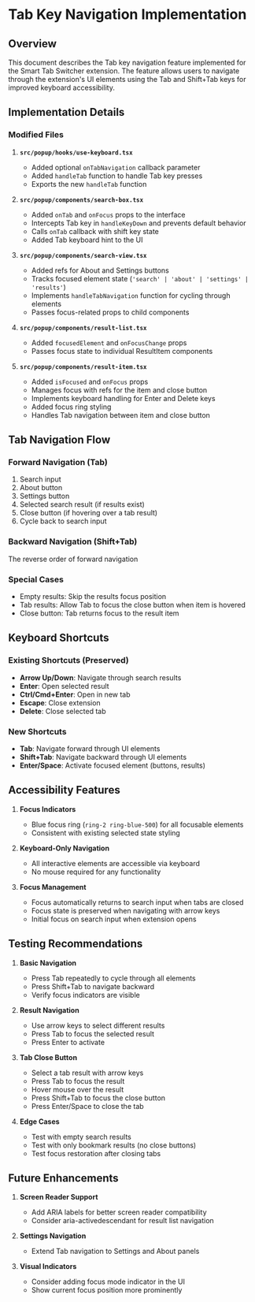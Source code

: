 # Tab Key Navigation Implementation

## Overview
This document describes the Tab key navigation feature implemented for the Smart Tab Switcher extension. The feature allows users to navigate through the extension's UI elements using the Tab and Shift+Tab keys for improved keyboard accessibility.

## Implementation Details

### Modified Files

1. **`src/popup/hooks/use-keyboard.tsx`**
   - Added optional `onTabNavigation` callback parameter
   - Added `handleTab` function to handle Tab key presses
   - Exports the new `handleTab` function

2. **`src/popup/components/search-box.tsx`**
   - Added `onTab` and `onFocus` props to the interface
   - Intercepts Tab key in `handleKeyDown` and prevents default behavior
   - Calls `onTab` callback with shift key state
   - Added Tab keyboard hint to the UI

3. **`src/popup/components/search-view.tsx`**
   - Added refs for About and Settings buttons
   - Tracks focused element state (`'search' | 'about' | 'settings' | 'results'`)
   - Implements `handleTabNavigation` function for cycling through elements
   - Passes focus-related props to child components

4. **`src/popup/components/result-list.tsx`**
   - Added `focusedElement` and `onFocusChange` props
   - Passes focus state to individual ResultItem components

5. **`src/popup/components/result-item.tsx`**
   - Added `isFocused` and `onFocus` props
   - Manages focus with refs for the item and close button
   - Implements keyboard handling for Enter and Delete keys
   - Added focus ring styling
   - Handles Tab navigation between item and close button

## Tab Navigation Flow

### Forward Navigation (Tab)
1. Search input
2. About button
3. Settings button
4. Selected search result (if results exist)
5. Close button (if hovering over a tab result)
6. Cycle back to search input

### Backward Navigation (Shift+Tab)
The reverse order of forward navigation

### Special Cases
- Empty results: Skip the results focus position
- Tab results: Allow Tab to focus the close button when item is hovered
- Close button: Tab returns focus to the result item

## Keyboard Shortcuts

### Existing Shortcuts (Preserved)
- **Arrow Up/Down**: Navigate through search results
- **Enter**: Open selected result
- **Ctrl/Cmd+Enter**: Open in new tab
- **Escape**: Close extension
- **Delete**: Close selected tab

### New Shortcuts
- **Tab**: Navigate forward through UI elements
- **Shift+Tab**: Navigate backward through UI elements
- **Enter/Space**: Activate focused element (buttons, results)

## Accessibility Features

1. **Focus Indicators**
   - Blue focus ring (`ring-2 ring-blue-500`) for all focusable elements
   - Consistent with existing selected state styling

2. **Keyboard-Only Navigation**
   - All interactive elements are accessible via keyboard
   - No mouse required for any functionality

3. **Focus Management**
   - Focus automatically returns to search input when tabs are closed
   - Focus state is preserved when navigating with arrow keys
   - Initial focus on search input when extension opens

## Testing Recommendations

1. **Basic Navigation**
   - Press Tab repeatedly to cycle through all elements
   - Press Shift+Tab to navigate backward
   - Verify focus indicators are visible

2. **Result Navigation**
   - Use arrow keys to select different results
   - Press Tab to focus the selected result
   - Press Enter to activate

3. **Tab Close Button**
   - Select a tab result with arrow keys
   - Press Tab to focus the result
   - Hover mouse over the result
   - Press Shift+Tab to focus the close button
   - Press Enter/Space to close the tab

4. **Edge Cases**
   - Test with empty search results
   - Test with only bookmark results (no close buttons)
   - Test focus restoration after closing tabs

## Future Enhancements

1. **Screen Reader Support**
   - Add ARIA labels for better screen reader compatibility
   - Consider aria-activedescendant for result list navigation

2. **Settings Navigation**
   - Extend Tab navigation to Settings and About panels

3. **Visual Indicators**
   - Consider adding focus mode indicator in the UI
   - Show current focus position more prominently